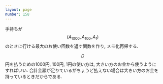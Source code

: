 ```yaml
---
layout: page
number: 158
---
```

手持ちが $$ (A_{1000}, A_{100}, A_1) $$ のときに行ける最大のお使い回数を返す関数を作り, メモ化再帰する.

$$ D $$ 円を払うための1000円, 100円, 1円の使い方は, 大きい方のお金から使うようにすればいい. 合計金額が足りているがちょうど払えない場合は大きい方のお金を持っているときだからである.

